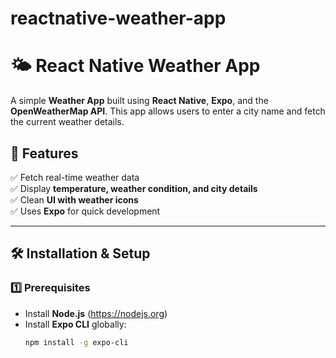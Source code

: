 # reactnative-weather-app

# 🌤 React Native Weather App

A simple **Weather App** built using **React Native**, **Expo**, and the **OpenWeatherMap API**. This app allows users to enter a city name and fetch the current weather details.

## 📌 Features
✅ Fetch real-time weather data  
✅ Display **temperature, weather condition, and city details**  
✅ Clean **UI with weather icons**  
✅ Uses **Expo** for quick development  

---

## 🛠️ Installation & Setup

### 1️⃣ Prerequisites
- Install **Node.js** (https://nodejs.org)
- Install **Expo CLI** globally:
  ```bash
  npm install -g expo-cli
